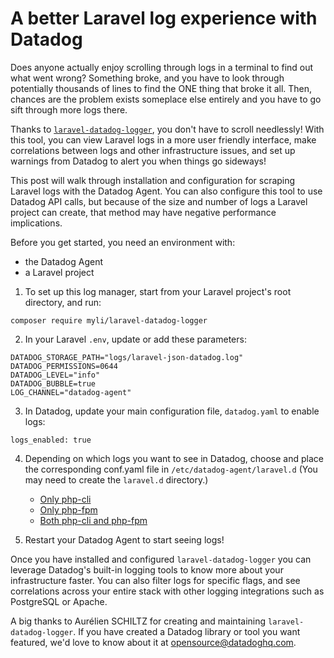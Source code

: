 # A better Laravel log experience with Datadog

Does anyone actually enjoy scrolling through logs in a terminal to find out what went wrong? Something broke, and you have to look through potentially thousands of lines to find the ONE thing that broke it all. Then, chances are the problem exists someplace else entirely and you have to go sift through more logs there.

Thanks to [`laravel-datadog-logger`](https://github.com/myLocalInfluence/laravel-datadog-logger), you don't have to scroll needlessly! With this tool, you can view Laravel logs in a more user friendly interface, make correlations between logs and other infrastructure issues, and set up warnings from Datadog to alert you when things go sideways!

This post will walk through installation and configuration for scraping Laravel logs with the Datadog Agent. 
You can also configure this tool to use Datadog API calls, but because of the size and number of logs a Laravel project can create, that method may have negative performance implications.

Before you get started, you need an environment with:

* the Datadog Agent
* a Laravel project

1. To set up this log manager, start from your Laravel project's root directory, and run:

```
composer require myli/laravel-datadog-logger
```

2. In your Laravel `.env`, update or add these parameters:

```
DATADOG_STORAGE_PATH="logs/laravel-json-datadog.log"
DATADOG_PERMISSIONS=0644 
DATADOG_LEVEL="info"
DATADOG_BUBBLE=true
LOG_CHANNEL="datadog-agent"
```

3. In Datadog, update your main configuration file, `datadog.yaml` to enable logs:

```
logs_enabled: true
```

4. Depending on which logs you want to see in Datadog, choose and place the corresponding conf.yaml file in `/etc/datadog-agent/laravel.d` (You may need to create the `laravel.d` directory.)

    * [Only php-cli](https://github.com/myLocalInfluence/laravel-datadog-logger/blob/master/config/agent/cli-only/conf.yaml)
    * [Only php-fpm](https://github.com/myLocalInfluence/laravel-datadog-logger/blob/master/config/agent/fpm-only/conf.yaml)
    * [Both php-cli and php-fpm](https://github.com/myLocalInfluence/laravel-datadog-logger/blob/master/config/agent/cli-fpm/conf.yaml)

5. Restart your Datadog Agent to start seeing logs!

Once you have installed and configured `laravel-datadog-logger` you can leverage Datadog's built-in logging tools to know more about your infrastructure faster.
You can also filter logs for specific flags, and see correlations across your entire stack with other logging integrations such as PostgreSQL or Apache.

A big thanks to Aurélien SCHILTZ for creating and maintaining `laravel-datadog-logger`. If you have created a Datadog library or tool you want featured, we'd love to know about it at opensource@datadoghq.com.